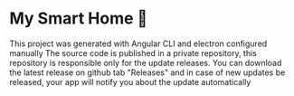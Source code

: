 # My Smart Home 🏡
This project was generated with Angular CLI and electron configured manually
The source code is published in a private repository, this repository is responsible only for the update releases.
You can download the latest release on github tab "Releases" and in case of new updates be released, your app will notify you about the update automatically
